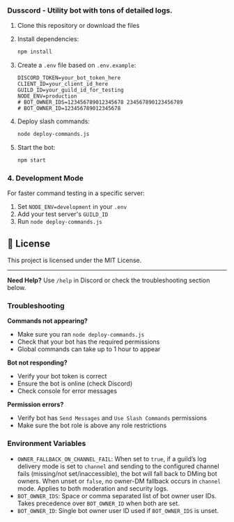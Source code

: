 ### Dusscord - Utility bot with tons of detailed logs.



1. Clone this repository or download the files
2. Install dependencies:
   ```bash
   npm install
   ```

3. Create a `.env` file based on `.env.example`:
   ```env
   DISCORD_TOKEN=your_bot_token_here
   CLIENT_ID=your_client_id_here
   GUILD_ID=your_guild_id_for_testing
   NODE_ENV=production
   # BOT_OWNER_IDS=123456789012345678 234567890123456789
   # BOT_OWNER_ID=123456789012345678
   ```

4. Deploy slash commands:
   ```bash
   node deploy-commands.js
   ```

5. Start the bot:
   ```bash
   npm start
   ```

### 4. Development Mode
For faster command testing in a specific server:
1. Set `NODE_ENV=development` in your `.env`
2. Add your test server's `GUILD_ID`
3. Run `node deploy-commands.js`


## 📄 License

This project is licensed under the MIT License.

---

**Need Help?** Use `/help` in Discord or check the troubleshooting section below.

### Troubleshooting

**Commands not appearing?**
- Make sure you ran `node deploy-commands.js`
- Check that your bot has the required permissions
- Global commands can take up to 1 hour to appear

**Bot not responding?**
- Verify your bot token is correct
- Ensure the bot is online (check Discord)
- Check console for error messages

**Permission errors?**
- Verify bot has `Send Messages` and `Use Slash Commands` permissions
- Make sure the bot role is above any role restrictions

### Environment Variables

- `OWNER_FALLBACK_ON_CHANNEL_FAIL`: When set to `true`, if a guild’s log delivery mode is set to `channel` and sending to the configured channel fails (missing/not set/inaccessible), the bot will fall back to DMing bot owners. When unset or `false`, no owner-DM fallback occurs in `channel` mode. Applies to both moderation and security logs.
- `BOT_OWNER_IDS`: Space or comma separated list of bot owner user IDs. Takes precedence over `BOT_OWNER_ID` when both are set.
- `BOT_OWNER_ID`: Single bot owner user ID used if `BOT_OWNER_IDS` is unset.
